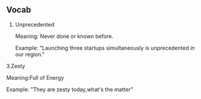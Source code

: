 ## Vocab

1. Unprecedented

   Meaning: Never done or known before.

   Example: "Launching three startups simultaneously is unprecedented in our region."

3.Zesty

  Meaning:Full of Energy 

  Example: "They are zesty today,what's the matter"
  